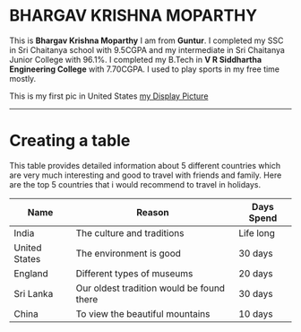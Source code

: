 # BHARGAV KRISHNA MOPARTHY

This is **Bhargav Krishna Moparthy** I am from **Guntur**. I completed my SSC in Sri Chaitanya school with 9.5CGPA and my intermediate in Sri Chaitanya Junior College with 96.1%. I completed my B.Tech in **V R Siddhartha Engineering College** with 7.70CGPA. I used to play sports in my free time mostly. 

This is my first pic in United States [my Display Picture](https://github.com/Moparthy1999/assignment2-moparthy/blob/main/Bhargav%20pic.jpg)

***

# Creating a table

This table provides detailed information about 5 different countries which are very much interesting and good to travel with friends and family. Here are the top 5 countries that i would recommend to travel in holidays.

| Name | Reason | Days Spend |
| --- | --- | --- |
| India | The culture and traditions | Life long |
| United States | The environment is good | 30 days |
| England | Different types of museums | 20 days |
| Sri Lanka | Our oldest tradition would be found there | 30 days |
| China | To view the beautiful mountains | 10 days  |
